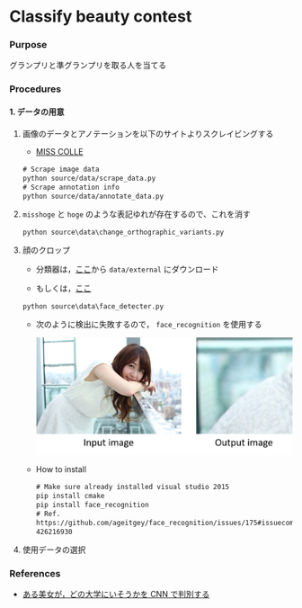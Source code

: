 # Classify beauty contest

### Purpose

グランプリと準グランプリを取る人を当てる

### Procedures

#### 1. データの用意

1. 画像のデータとアノテーションを以下のサイトよりスクレイビングする

    - [MISS COLLE](https://misscolle.com/)

    ```
    # Scrape image data
    python source/data/scrape_data.py
    # Scrape annotation info
    python source/data/annotate_data.py
    ```

2. `misshoge` と `hoge` のような表記ゆれが存在するので、これを消す

    ```
    python source\data\change_orthographic_variants.py
    ```

3. 顔のクロップ

    - 分類器は，[ここ](https://github.com/opencv/opencv/tree/master/data/haarcascades)から `data/external` にダウンロード

    - もしくは，[ここ](https://github.com/opencv/opencv_contrib/tree/master/modules/face/data/cascades)

    ```
    python source\data\face_detecter.py
    ```

    - 次のように検出に失敗するので， `face_recognition` を使用する

      <img src='report/fig1.png'>

    - How to install

      ```
      # Make sure already installed visual studio 2015
      pip install cmake
      pip install face_recognition
      # Ref. https://github.com/ageitgey/face_recognition/issues/175#issuecomment-426216930
      ```

    



4. 使用データの選択


### References

- [ある美女が，どの大学にいそうかを CNN で判別する](https://qiita.com/pika_shi/items/3c8ab1a8ecc655b33851)
